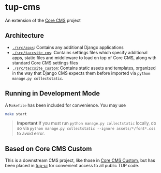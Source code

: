 # tup-cms

An extension of the [Core CMS](https://github.com/TACC/Core-CMS) project

## Architecture

- [`./src/apps`](./src/apps/): Contains any additional Django applications
- [`./src/taccsite_cms`](./src/taccsite_cms/): Contains settings files which specify additional apps, static files and middleware to load on top of Core CMS, along with standard Core CMS settings files
- [`./src/taccsite_custom`](./src/taccsite_custom/): Contains static assets and templates, organized in the way that Django CMS expects them before imported via `python manage.py collectstatic`.

## Running in Development Mode

A `Makefile` has been included for convenience. You may use

```bash
make start
```

> **Important**
> If you must run `python manage.py collectstatic` locally, do so via `python manage.py collectstatic --ignore assets/*/font*.css` to avoid error.

## Based on Core CMS Custom

This is a downstream CMS project, like those in [Core CMS Custom](https://github.com/tacc/core-cms-custom), but has been placed in [tup-ui](https://github.com/tacc/tup-ui) for convenient access to all public TUP code.
